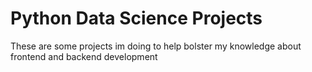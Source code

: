 # Python Data Science Projects
<p> These are some projects im doing to help bolster my knowledge about frontend and backend development </p>
